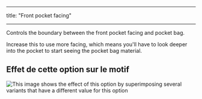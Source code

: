 - - -
title: "Front pocket facing"
- - -

Controls the boundary between the front pocket facing and pocket bag.

Increase this to use more facing, which means you'll have to look deeper into the pocket to start seeing the pocket bag material.

## Effet de cette option sur le motif

![This image shows the effect of this option by superimposing several variants that have a different value for this option](charlie_frontpocketfacing_sample.svg "Effect of this option on the pattern")
